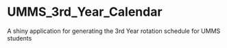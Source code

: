 # UMMS_3rd_Year_Calendar
A shiny application for generating the 3rd Year rotation schedule for UMMS students
